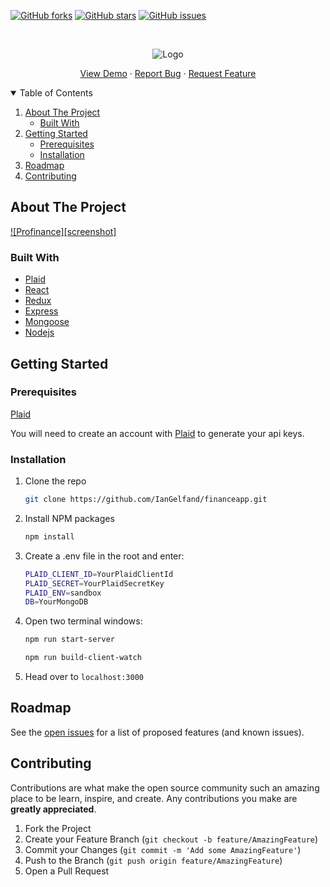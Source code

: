 [![GitHub forks](https://img.shields.io/github/forks/IanGelfand/financeapp?style=for-the-badge)](https://github.com/IanGelfand/financeapp/network)
[![GitHub stars](https://img.shields.io/github/stars/IanGelfand/financeapp?style=for-the-badge)](https://github.com/IanGelfand/financeapp/stargazers)
[![GitHub issues](https://img.shields.io/github/issues/IanGelfand/financeapp?style=for-the-badge)](https://github.com/IanGelfand/financeapp/issues)
<!-- ![LinkedIn](https://www.linkedin.com/in/gelfandian/) -->

<!-- PROJECT LOGO -->
<br />
<p align="center">
   <img src="https://github.com/IanGelfand/financeapp/blob/master/public/0b8908b63510393bc2c4c3346785b69c.png" alt="Logo">
  <p align="center">
    <a href="https://iangelfand-profinance.herokuapp.com">View Demo</a>
    ·
    <a href="https://github.com/IanGelfand/financeapp/issues">Report Bug</a>
    ·
    <a href="https://github.com/IanGelfand/financeapp/issues">Request Feature</a>
  </p>
</p>



<!-- TABLE OF CONTENTS -->
<details open="open">
  <summary>Table of Contents</summary>
  <ol>
    <li>
      <a href="#about-the-project">About The Project</a>
      <ul>
        <li><a href="#built-with">Built With</a></li>
      </ul>
    </li>
    <li>
      <a href="#getting-started">Getting Started</a>
      <ul>
        <li><a href="#prerequisites">Prerequisites</a></li>
        <li><a href="#installation">Installation</a></li>
      </ul>
    </li>
    <li><a href="#roadmap">Roadmap</a></li>
    <li><a href="#contributing">Contributing</a></li>
  </ol>
</details>



<!-- ABOUT THE PROJECT -->
## About The Project

[![Profinance][screenshot]](https://example.com)

### Built With

* [Plaid](https://plaid.com)
* [React](https://reactjs.org)
* [Redux](https://redux.js.org)
* [Express](https://expressjs.com)
* [Mongoose](https://mongoosejs.com)
* [Nodejs](https://nodejs.org/en/)




<!-- GETTING STARTED -->
## Getting Started

### Prerequisites

[Plaid](https://plaid.com)

 You will need to create an account with [Plaid](https://plaid.com) to generate your api keys.
 
### Installation

1. Clone the repo
   ```sh
   git clone https://github.com/IanGelfand/financeapp.git
   ```
2. Install NPM packages
   ```sh
   npm install
   ```
3. Create a .env file in the root and enter:
   ```sh
   PLAID_CLIENT_ID=YourPlaidClientId
   PLAID_SECRET=YourPlaidSecretKey
   PLAID_ENV=sandbox
   DB=YourMongoDB
   ```
4. Open two terminal windows:
    ```sh
    npm run start-server
    ```
    ```sh
    npm run build-client-watch
    ```
 5. Head over to `localhost:3000`

<!-- ROADMAP -->
## Roadmap

See the [open issues](https://github.com/othneildrew/Best-README-Template/issues) for a list of proposed features (and known issues).


<!-- CONTRIBUTING -->
## Contributing

Contributions are what make the open source community such an amazing place to be learn, inspire, and create. Any contributions you make are **greatly appreciated**.

1. Fork the Project
2. Create your Feature Branch (`git checkout -b feature/AmazingFeature`)
3. Commit your Changes (`git commit -m 'Add some AmazingFeature'`)
4. Push to the Branch (`git push origin feature/AmazingFeature`)
5. Open a Pull Request
